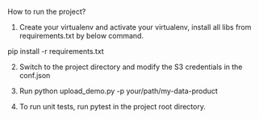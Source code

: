 
How to run the project?

1. Create your virtualenv and activate your virtualenv, install all libs from requirements.txt by below command.

pip install -r requirements.txt

2. Switch to the project directory and modify the S3 credentials in the conf.json

3. Run python upload_demo.py -p your/path/my-data-product

4. To run unit tests, run pytest in the project root directory.

